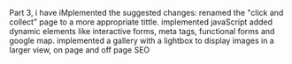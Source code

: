 Part 3, i have iMplemented the suggested changes:
renamed the "click and collect" page to a more appropriate tittle.
implemented javaScript
added dynamic elements like interactive forms, meta tags, functional forms and google map.
implemented a gallery with a lightbox to display images in a larger view, on page and off page SEO
